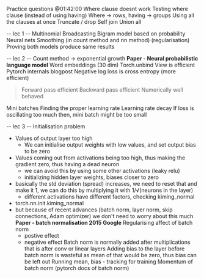 Practice questions @01:42:00
Where clause doesnt work
Testing where clause (instead of using having)
Where -> rows, having -> groups
Using all the clauses at once
Truncate / drop
Self join
Union all



-- lec 1 --
Multinomial
Broadcasting
Bigram model based on probability
Neural nets
Smoothing (in count method and nn method) (regularisation)
Proving both models produce same results

-- lec 2 --
Count method -> exponential growth
**Paper - Neural probabilistic language model**
Word embeddings (30 dim)
Torch.unbind
View is efficient
Pytorch internals blogpost
Negative log loss is cross entropy (more efficient)
> Forward pass efficient
> Backward pass efficient
> Numerically well behaved

Mini batches
Finding the proper learning rate 
Learning rate decay
If loss is oscillating too much then, mini batch might be too small


-- lec 3 --
Initialisation problem
- Values of output layer too high
   - We can initialise output weights with low values, and set output bias to be zero
- Values coming out from activations being too high, thus making the gradient zero, thus having a dead neuron
  - we can avoid this by using some other activations (leaky relu)
  - initializing hidden layer weights, biases closer to zero
- basically the std deviation (spread) increases, we need to reset that and make it 1, we can do this by multiplying it with 1/√(neurons in the layer)
  - different activations have different factors, checking kiming_normal
- torch.nn.init.kiming_normal
- but because of recent advances (batch norm, layer norm, skip connections, Adam optimizer) we don't need to worry about this much
**Paper - batch normalisation 2015 Google**
Regularising affect of batch norm
   - postive effect
   - negative effect
Batch norm is normally added after multiplications that is after conv or linear layers
Adding bias to the layer before batch norm is wasteful as mean of that would be zero, thus bias can be left out
Running mean, bias - tracking for training
Momentum of batch norm (pytorch docs of batch norm)

